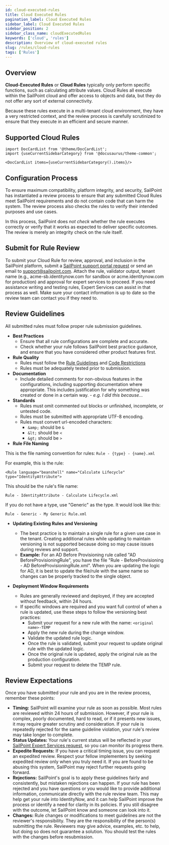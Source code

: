 ```yaml
---
id: cloud-executed-rules
title: Cloud Executed Rules
pagination_label: Cloud Executed Rules
sidebar_label: Cloud Executed Rules
sidebar_position: 2
sidebar_class_name: cloudExecutedRules
keywords: ['cloud', 'rules']
description: Overview of cloud-executed rules
slug: /rules/cloud-rules
tags: ['Rules']
---
```


## Overview

**Cloud-Executed Rules** or **Cloud Rules** typically only perform specific functions, such as calculating attribute values. Cloud Rules all execute within the SailPoint cloud and offer access to objects and data, but they do not offer any sort of external connectivity.

Because these rules execute in a multi-tenant cloud environment, they have a very restricted context, and the review process is carefully scrutinized to ensure that they execute in an efficient and secure manner.

## Supported Cloud Rules

```mdx-code-block
import DocCardList from '@theme/DocCardList';
import {useCurrentSidebarCategory} from '@docusaurus/theme-common';

<DocCardList items={useCurrentSidebarCategory().items}/>
```

## Configuration Process

To ensure maximum compatibility, platform integrity, and security, SailPoint has instantiated a review process to ensure that any submitted Cloud Rules meet SailPoint requirements and do not contain code that can harm the system. The review process also checks the rules to verify their intended purposes and use cases.

In this process, SailPoint does _not check_ whether the rule executes correctly or verify that it works as expected to deliver specific outcomes. The review is merely an integrity check on the rule itself.

## Submit for Rule Review

To submit your Cloud Rule for review, approval, and inclusion in the SailPoint platform, submit a [SailPoint support portal request](https://support.sailpoint.com/csm) or send an email to <support@sailpoint.com>. Attach the rule, validator output, tenant name (e.g., acme-sb.identitynow.com for sandbox or acme.identitynow.com for production) and approval for expert services to proceed. If you need assistance writing and testing rules, Expert Services can assist in that process as well. Make sure your contact information is up to date so the review team can contact you if they need to.

## Review Guidelines

All submitted rules must follow proper rule submission guidelines.

- **Best Practices**
  - Ensure that all rule configurations are complete and accurate.
  - Check whether your rule follows SailPoint best practice guidance, and ensure that you have considered other product features first.
- **Rule Quality**
  - Rules must follow the [Rule Guidelines](../index.md#rule-guidelines) and [Code Restrictions](../index.md#rule-code-restrictions)
  - Rules must be adequately tested prior to submission.
- **Documentation**
  - Include detailed comments for non-obvious features in the configurations, including supporting documentation where appropriate. This includes justification for why something was created or done in a certain way. - _e.g. I did this because..._
- **Standards**
  - Rules must omit commented out blocks or unfinished, incomplete, or untested code.
  - Rules must be submitted with appropriate UTF-8 encoding.
  - Rules must convert url-encoded characters:
    - `&amp;` should be `&`
    - `&lt;` should be `<`
    - `&gt;` should be `>`
- **Rule File Naming**

This is the file naming convention for rules: `Rule - {type} - {name}.xml`

For example, this is the rule: 

`<Rule language="beanshell" name="Calculate Lifecycle" type="IdentityAttribute">`

This should be the rule's file name:

`Rule - IdentityAttribute - Calculate Lifecycle.xml`

If you do not have a type, use "Generic" as the type. It would look like this:

`Rule - Generic - My Generic Rule.xml`

- **Updating Existing Rules and Versioning**

  - The best practice is to maintain a single rule for a given use case in the tenant. Creating additional rules while updating to maintain versioning is not supported because doing so may cause issues during reviews and support.
  - **Example:** For an AD Before Provisioning rule called "AD BeforeProvisioningRule", you have the file "Rule - BeforeProvisioning - AD BeforeProvisioningRule.xml". When you are updating the logic for AD, it is best to update the file/rule with the same name so changes can be properly tracked to the single object.

- **Deployment Window Requirements**
  - Rules are generally reviewed and deployed, if they are accepted without feedback, within 24 hours.
  - If specific windows are required and you want full control of when a rule is updated, use these steps to follow the versioning best practices:
    - Submit your request for a new rule with the name: `<original name>-TEMP`
    - Apply the new rule during the change window.
    - Validate the updated rule logic.
    - Once the rule is validated, submit your request to update original rule with the updated logic.
    - Once the original rule is updated, apply the original rule as the production configuration.
    - Submit your request to delete the TEMP rule.

## Review Expectations

Once you have submitted your rule and you are in the review process, remember these points:

- **Timing:** SailPoint will examine your rule as soon as possible. Most rules are reviewed within 24 hours of submission. However, if your rule is complex, poorly documented, hard to read, or if it presents new issues, it may require greater scrutiny and consideration. If your rule is repeatedly rejected for the same guideline violation, your rule's review may take longer to complete.
- **Status Updates:** Your rule's current status will be reflected in your [SailPoint Expert Services request](https://www.sailpoint.com/services/professional/#contact-form), so you can monitor its progress there.
- **Expedite Requests:** If you have a critical timing issue, you can request an expedited review. Respect your fellow implementers by seeking expedited review only when you truly need it. If you are found to be abusing this system, SailPoint may reject further requests going forward.
- **Rejections:** SailPoint's goal is to apply these guidelines fairly and consistently, but mistaken rejections can happen. If your rule has been rejected and you have questions or you would like to provide additional information, communicate directly with the rule review team. This may help get your rule into IdentityNow, and it can help SailPoint improve the process or identify a need for clarity in its policies. If you still disagree with the outcome, let SailPoint know and someone can look into it.
- **Changes:** Rule changes or modifications to meet guidelines are not the reviewer's responsibility. They are the responsibility of the person(s) submitting the rule. Reviewers may give advice, examples, etc. to help, but doing so does not guarantee a solution. You should test the rules with the changes before resubmission.

```

```
